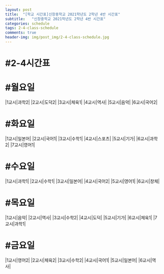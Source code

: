 ```yaml
---
layout: post
title:  "[학교 시간표]신창중학교 2021학년도 2학년 4반 시간표"
subtitle:   "신창중학교 2021학년도 2학년 4반 시간표"
categories: schedule
tags: 2-4-class-schedule
comments: true
header-img: img/post_img/2-4-class-schedule.jpg
---
```


#2-4시간표
======

#월요일
======

|1교시|과학2|
|2교시|도덕2|
|3교시|체육1|
|4교시|역사|
|5교시|음악|
|6교시|국어2|


#화요일
======

|1교시|일본어|
|2교시|국어1|
|3교시|수학1|
|4교시|스포츠|
|5교시|기가|
|6교시|과학2|
|7교시|영어1|

#수요일
======

|1교시|과학1|
|2교시|수학1|
|3교시|일본어|
|4교시|국어2|
|5교시|영어1|
|6교시|창체|

#목요일
======

|1교시|음악|
|2교시|역사|
|3교시|수학2|
|4교시|도덕|
|5교시|기가|
|6교시|체육1|
|7교시|과학1|

#금요일
======

|1교시|영어2|
|2교시|체육2|
|3교시|수학2|
|4교시|국어1|
|5교시|일본어|
|6교시|역사|

